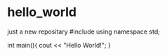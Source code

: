 # hello_world
just a new repositary
#include<iostream> 
  using namespace std;
  
  int main(){
  cout << "Hello World!";
}

